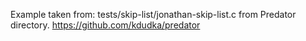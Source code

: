Example taken from: tests/skip-list/jonathan-skip-list.c from Predator 
directory. https://github.com/kdudka/predator
